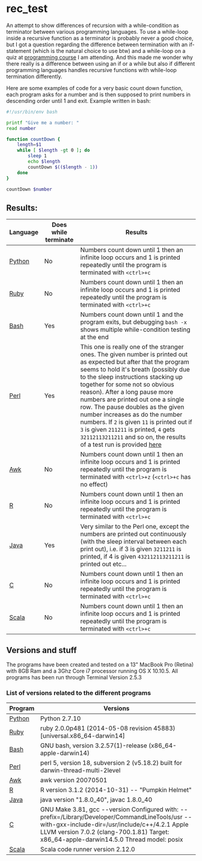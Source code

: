 # rec_test

An attempt to show differences of recursion with a while-condition as terminator between various programming languages. To use a while-loop inside a recursive function as a terminator is probably never a good choice, but I got a question regarding the difference between termination with an if-statement (which is the natural choice to use btw) and a while-loop on a quiz at [programming course](https://www.coursera.org/learn/python-genomics) I am attending. And this made me wonder why there really is a difference between using an if or a while but also if different programming languages handles recursive functions with while-loop termination differently.

Here are some examples of code for a very basic count down function, each program asks for a number and is then supposed to print numbers in descending order until 1 and exit. Example written in bash:

``` bash
#!/usr/bin/env bash

printf "Give me a number: "
read number

function countDown {
    length=$1
    while [ $length -gt 0 ]; do
        sleep 1
        echo $length
        countDown $(($length - 1))
    done
}

countDown $number
```

## Results:

Language | Does while terminate | Results
---------|----------------------|--------
[Python](code/countDown.py) | No | Numbers count down until 1 then an infinite loop occurs and 1 is printed repeatedly until the program is terminated with `<ctrl>+c`
[Ruby](code/countDown.rb) | No | Numbers count down until 1 then an infinite loop occurs and 1 is printed repeatedly until the program is terminated with `<ctrl>+c`  
[Bash](code/countDown.sh) | Yes | Numbers count down until 1 and the program exits, but debugging `bash -x` shows multiple while-condition testing at the end
[Perl](code/countDown.pl) | Yes | This one is really one of the stranger ones. The given number is printed out as expected but after that the program seems to hold it's breath (possibly due to the sleep instructions stacking up  together for some not so obvious reason). After a long pause more numbers are printed out one a single row. The pause doubles as the given number increases as do the number numbers. If `2` is given `11` is printed out if `3` is given `211211` is printed, `4` gets `32112113211211` and so on, the results of a test run is provided [here](https://raw.githubusercontent.com/jesperps/rec_test/master/findings/perl_exemple_output.txt)
[Awk](code/countDown.awk) | No | Numbers count down until 1 then an infinite loop occurs and 1 is printed repeatedly until the program is terminated with `<ctrl>+z` (`<ctrl>+c` has no effect)
[R](code/countDown.R) | No | Numbers count down until 1 then an infinite loop occurs and 1 is printed repeatedly until the program is terminated with `<ctrl>+c`
[Java](code/CountDown.java) | Yes | Very similar to the Perl one, except the numbers are printed out continuously (with the sleep interval between each print out), i.e. if 3 is given `3211211` is printed, if 4 is given `432112113211211` is printed out etc...
[C](code/countDown.c) | No | Numbers count down until 1 then an infinite loop occurs and 1 is printed repeatedly until the program is terminated with `<ctrl>+c`
[Scala](code/countDown.scala) | No | Numbers count down until 1 then an infinite loop occurs and 1 is printed repeatedly until the program is terminated with `<ctrl>+c`  

## Versions and stuff

The programs have been created and tested on a 13" MacBook Pro (Retina) with 8GB Ram and a 3Ghz Core i7 processor running OS X 10.10.5. All programs has been run through Terminal Version 2.5.3

### List of versions related to the different programs

Program | Versions
---------|----------------------
[Python](code/countDown.py) | Python 2.7.10
[Ruby](code/countDown.rb) | ruby 2.0.0p481 (2014-05-08 revision 45883) [universal.x86_64-darwin14]
[Bash](code/countDown.sh) | GNU bash, version 3.2.57(1)-release (x86_64-apple-darwin14)
[Perl](code/countDown.pl) | perl 5, version 18, subversion 2 (v5.18.2) built for darwin-thread-multi-2level
[Awk](code/countDown.awk) | awk version 20070501
[R](code/countDown.R) | R version 3.1.2 (2014-10-31) -- "Pumpkin Helmet"
[Java](code/CountDown.java) | java version "1.8.0_40", javac 1.8.0_40
[C](code/countDown.c) | GNU Make 3.81, gcc --version Configured with: --prefix=/Library/Developer/CommandLineTools/usr --with-gxx-include-dir=/usr/include/c++/4.2.1 Apple LLVM version 7.0.2 (clang-700.1.81) Target: x86_64-apple-darwin14.5.0 Thread model: posix
[Scala](code/countDown.scala) | Scala code runner version 2.12.0
